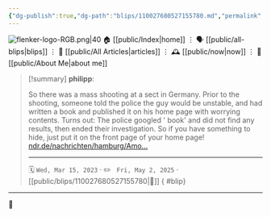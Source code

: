 ```yaml
---
{"dg-publish":true,"dg-path":"blips/110027680527155780.md","permalink":"/blips/110027680527155780/","title":"philipp on mastodon @ 2023-03-15"}
---
```



<div class="transclusion internal-embed is-loaded"><div class="markdown-embed">




![flenker-logo-RGB.png|40](/img/user/attachments/flenker-logo-RGB.png)
🏠 [[public/Index\|home]]  ⋮ 🗣️ [[public/all-blips\|blips]] ⋮  📝 [[public/All Articles\|articles]]  ⋮ 🕰️ [[public/now\|now]] ⋮ 🪪 [[public/About Me\|about me]]


</div></div>


> [!summary] **philipp**:
>
> So there was a mass shooting at a sect in Germany. Prior to the shooting, someone told the police the guy would be unstable, and had written a book and published it on his home page with worrying contents. Turns out: The police googled '<name of the shooter> book' and did not find any results, then ended their investigation.
> So if you have something to hide, just put it on the front page of your home page!
> [ndr.de/nachrichten/hamburg/Amo…](https://www.ndr.de/nachrichten/hamburg/Amoktat-Behoerden-sehen-keine-Versaeumnisse-bei-Waffenkontrolle,amoklauf164.html)
> - - -
>
> 🗓️ <code>Wed, Mar 15, 2023</code>  · ✏️ <code> Fri, May 2, 2025</code>  · [[public/blips/110027680527155780\|🔗]]
{ #blip}


- - -

 👾
